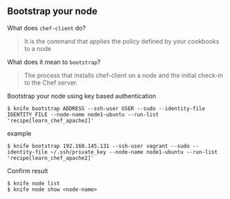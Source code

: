 ## Bootstrap your node 
What does `chef-client` do?
> It is the command that applies the policy defined by your cookbooks to a node 

What does it mean to `bootstrap`?
> The process that installs chef-client on a node and the initial check-in to the Chef server.

Bootstrap your node using key based authentication
```
$ knife bootstrap ADDRESS --ssh-user USER --sudo --identity-file IDENTITY_FILE --node-name node1-ubuntu --run-list 'recipe[learn_chef_apache2]'
```
example
```
$ knife bootstrap 192.168.145.131 --ssh-user vagrant --sudo --identity-file ~/.ssh/private_key --node-name node1-ubuntu --run-list 'recipe[learn_chef_apache2]'
```

Confirm result
```
$ knife node list
$ knife node show <node-name>
```

